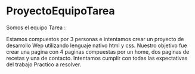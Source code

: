 # ProyectoEquipoTarea
Somos el equipo Tarea : 

Estamos compuestos por 3 personas e intentamos crear un proyecto de desarrollo Wep utilizando lenguaje nativo html y css.
Nuestro objetivo fue crear una pagina con 4 paginas compuestas por un home, dos paginas de recetas y una de contacto. 
Intentamos cumplir con todas las expectativas del trabajo Practico a resolver. 
